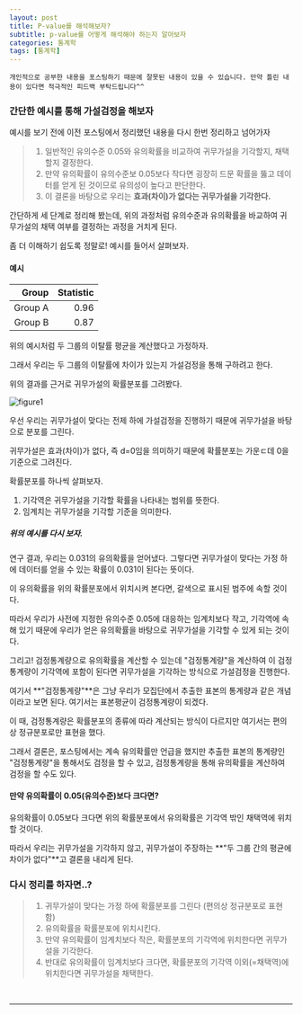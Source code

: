 ```yaml
---
layout: post
title: P-value를 해석해보자?
subtitle: p-value를 어떻게 해석해야 하는지 알아보자
categories: 통계학
tags: [통계학]
---
```


`개인적으로 공부한 내용을 포스팅하기 때문에 잘못된 내용이 있을 수 있습니다. 만약 틀린 내용이 있다면 적극적인 피드백 부탁드립니다^^`

### 간단한 예시를 통해 가설검정을 해보자

예시를 보기 전에 이전 포스팅에서 정리했던 내용을 다시 한번 정리하고 넘어가자

> 1. 일반적인 유의수준 0.05와 유의확률을 비교하여 귀무가설을 기각할지, 채택할지 결정한다.
> 2. 만약 유의확률이 유의수준보 0.05보다 작다면 굉장히 드문 확률을 뚫고 데이터를 얻게 된 것이므로 유의성이 높다고 판단한다.
> 3. 이 결론을 바탕으로 우리는 **효과(차이)가 없다는 귀무가설을 기각한다.**

간단하게 세 단계로 정리해 봤는데, 위의 과정처럼 유의수준과 유의확률을 바교하여 귀무가설의 채택 여부를 결정하는 과정을 거치게 된다.

좀 더 이해하기 쉽도록 정말로! 예시를 들어서 살펴보자.

#### 예시

| Group | Statistic |
| ----: | --------: |
| Group A | 0.96 |
| Group B | 0.87 |

위의 예시처럼 두 그룹의 이탈률 평균을 계산했다고 가정하자.

그래서 우리는 두 그룹의 이탈률에 차이가 있는지 가설검정을 통해 구하려고 한다.

위의 결과를 근거로 귀무가설의 확률분포를 그려봤다.

![figure1](https://github.com/daetamong/daetamong.github.io/assets/111731468/602283a0-13de-4dd8-b983-ebe6221f8b13)


우선 우리는 귀무가설이 맞다는 전제 하에 가설검정을 진행하기 때문에 귀무가설을 바탕으로 분포를 그린다.

귀무가설은 효과(차이)가 없다, 즉 d=0임을 의미하기 때문에 확률분포는 가운ㄷ데 0을 기준으로 그려진다.

확률분포를 하나씩 살펴보자.

1. 기각역은 귀무가설을 기각할 확률을 나타내는 범위를 뜻한다.
2. 임계치는 귀무가설을 기각할 기준을 의미한다.

##### 위의 예시를 다시 보자.

연구 결과, 우리는 0.031의 유의확률을 얻어냈다. 그렇다면 귀무가설이 맞다는 가정 하에 데이터를 얻을 수 있는 확률이 0.031이 된다는 뜻이다.

이 유의확률을 위의 확률분포에서 위치시켜 본다면, 갈색으로 표시된 범주에 속할 것이다.

따라서 우리가 사전에 지정한 유의수준 0.05에 대응하는 임계치보다 작고, 기각역에 속해 있기 때문에 우리가 얻은 유의확률을 바탕으로 귀무가설을 기각할 수 있게 되는 것이다.

그리고! 검정통계량으로 유의확률을 계산할 수 있는데 "검정통계량"을 계산하여 이 검정통계량이 기각역에 포함이 된다면 귀무가설을 기각하는 방식으로 가설검정을 진행한다.

여기서 **"검정통계량"**은 그냥 우리가 모집단에서 추출한 표본의 통계량과 같은 개념이라고 보면 된다. 여기서는 표본평균이 검정통계량이 되겠다.

이 때, 검정통계량은 확률분포의 종류에 따라 계산되는 방식이 다르지만 여기서는 편의상 정규분포로만 표현을 했다.

그래서 결론은, 포스팅에서는 계속 유의확률만 언급을 했지만 추출한 표본의 통계량인 "검정통계량"을 통해서도 검정을 할 수 있고, 검정통계량을 통해 유의확률을 계산하여 검정을 할 수도 있다.


#### 만약 유의확률이 0.05(유의수준)보다 크다면?

유의확률이 0.05보다 크다면 위의 확률분포에서 유의확률은 기각역 밖인 채택역에 위치할 것이다.

따라서 우리는 귀무가설을 기각하지 않고, 귀무가설이 주장하는 **"두 그룹 간의 평균에 차이가 없다"**고 결론을 내리게 된다. 


### 다시 정리를 하자면..?
> 1. 귀무가설이 맞다는 가정 하에 확률분포를 그린다 (편의상 정규분포로 표현함)
> 2. 유의확률을 확률분포에 위치시킨다.
> 3. 만약 유의확률이 임계치보다 작은, 확률분포의 기각역에 위치한다면 귀무가설을 기각한다.
> 4. 반대로 유의확률이 임계치보다 크다면, 확률분포의 기각역 이외(=채택역)에 위치한다면 귀무가설을 채택한다.

<br>
<hr>